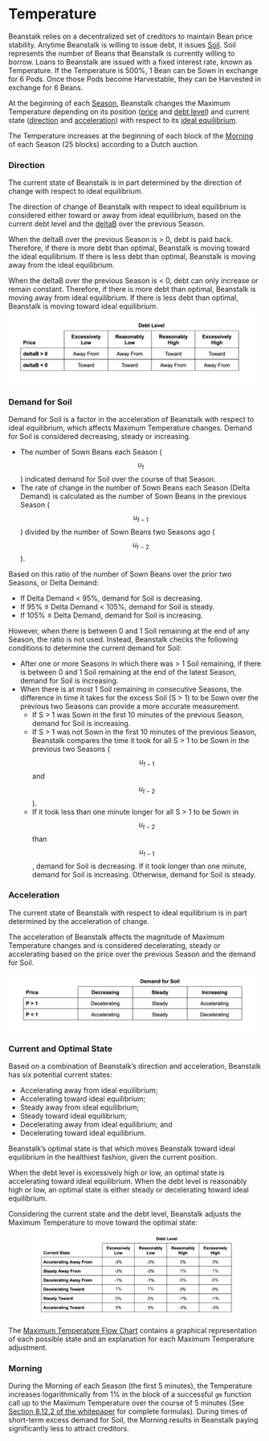 # Temperature

Beanstalk relies on a decentralized set of creditors to maintain Bean price stability. Anytime Beanstalk is willing to issue debt, it issues [Soil](../farm/field.md#soil). Soil represents the number of Beans that Beanstalk is currently willing to borrow. Loans to Beanstalk are issued with a fixed interest rate, known as Temperature. If the Temperature is 500%, 1 Bean can be Sown in exchange for 6 Pods. Once those Pods become Harvestable, they can be Harvested in exchange for 6 Beans.

At the beginning of each [Season](../farm/sun.md), Beanstalk changes the Maximum Temperature depending on its position ([price](overview.md#decentralized-price-oracle) and [debt level](overview.md#debt-level)) and current state ([direction](temperature.md#direction) and [acceleration](temperature.md#acceleration)) with respect to its [ideal equilibrium](overview.md#ideal-equilibrium).

The Temperature increases at the beginning of each block of the [Morning](temperature.md#morning) of each Season (25 blocks) according to a Dutch auction.&#x20;

### **Direction**

The current state of Beanstalk is in part determined by the direction of change with respect to ideal equilibrium.

The direction of change of Beanstalk with respect to ideal equilibrium is considered either toward or away from ideal equilibrium, based on the current debt level and the [deltaB](../protocol/glossary.md#deltab) over the previous Season.

When the deltaB over the previous Season is > 0, debt is paid back. Therefore, if there is more debt than optimal, Beanstalk is moving toward the ideal equilibrium. If there is less debt than optimal, Beanstalk is moving away from the ideal equilibrium.

When the deltaB over the previous Season is < 0, debt can only increase or remain constant. Therefore, if there is more debt than optimal, Beanstalk is moving away from ideal equilibrium. If there is less debt than optimal, Beanstalk is moving toward ideal equilibrium.

![](../.gitbook/assets/direction.png)

### **Demand for Soil**

Demand for Soil is a factor in the acceleration of Beanstalk with respect to ideal equilibrium, which affects Maximum Temperature changes. Demand for Soil is considered decreasing, steady or increasing.

* The number of Sown Beans each Season ($$u_t$$) indicated demand for Soil over the course of that Season.
* The rate of change in the number of Sown Beans each Season (Delta Demand) is calculated as the number of Sown Beans in the previous Season ($$u_{t-1}$$) divided by the number of Sown Beans two Seasons ago ($$u_{t-2}$$).

Based on this ratio of the number of Sown Beans over the prior two Seasons, or Delta Demand:

* If Delta Demand < 95%, demand for Soil is decreasing.
* If 95% ≤ Delta Demand < 105%, demand for Soil is steady.
* If 105% ≤ Delta Demand, demand for Soil is increasing.

However, when there is between 0 and 1 Soil remaining at the end of any Season, the ratio is not used. Instead, Beanstalk checks the following conditions to determine the current demand for Soil:

* After one or more Seasons in which there was > 1 Soil remaining, if there is between 0 and 1 Soil remaining at the end of the latest Season, demand for Soil is increasing.
* When there is at most 1 Soil remaining in consecutive Seasons, the difference in time it takes for the excess Soil (S > 1) to be Sown over the previous two Seasons can provide a more accurate measurement.
  * If S > 1 was Sown in the first 10 minutes of the previous Season, demand for Soil is increasing.
  * If S > 1 was not Sown in the first 10 minutes of the previous Season, Beanstalk compares the time it took for all S > 1 to be Sown in the previous two Seasons ($$u_{t-1}$$ and $$u_{t-2}$$).
  * If it took less than one minute longer for all S > 1 to be Sown in $$u_{t-2}$$ than $$u_{t-1}$$, demand for Soil is decreasing. If it took longer than one minute, demand for Soil is increasing. Otherwise, demand for Soil is steady.

### **Acceleration**

The current state of Beanstalk with respect to ideal equilibrium is in part determined by the acceleration of change.

The acceleration of Beanstalk affects the magnitude of Maximum Temperature changes and is considered decelerating, steady or accelerating based on the price over the previous Season and the demand for Soil.

![](../.gitbook/assets/demand-for-soil.png)

### **Current and Optimal State**

Based on a combination of Beanstalk’s direction and acceleration, Beanstalk has six potential current states:

* Accelerating away from ideal equilibrium;
* Accelerating toward ideal equilibrium;
* Steady away from ideal equilibrium;
* Steady toward ideal equilibrium;
* Decelerating away from ideal equilibrium; and
* Decelerating toward ideal equilibrium.

Beanstalk’s optimal state is that which moves Beanstalk toward ideal equilibrium in the healthiest fashion, given the current position.

When the debt level is excessively high or low, an optimal state is accelerating toward ideal equilibrium. When the debt level is reasonably high or low, an optimal state is either steady or decelerating toward ideal equilibrium.

Considering the current state and the debt level, Beanstalk adjusts the Maximum Temperature to move toward the optimal state:

<figure><img src="../.gitbook/assets/cases.png" alt=""><figcaption></figcaption></figure>

The [Maximum Temperature Flow Chart](https://www.figma.com/file/ri6N8czFLXcvuJKWfQtAr8/\[PUBLIC]-Temperature-Flow-Chart?node-id=0%3A1\&t=27N3RhfE52pum1U8-1) contains a graphical representation of each possible state and an explanation for each Maximum Temperature adjustment.

### Morning

During the Morning of each Season (the first 5 minutes), the Temperature increases logarithmically from 1% in the block of a successful `gm` function call up to the Maximum Temperature over the course of 5 minutes (See [Section 8.12.2 of the whitepaper](https://bean.money/beanstalk.pdf#subsubsection.8.12.2) for complete formulas). During times of short-term excess demand for Soil, the Morning results in Beanstalk paying significantly less to attract creditors.
